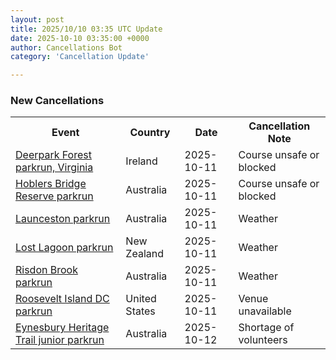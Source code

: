 ```yaml
---
layout: post
title: 2025/10/10 03:35 UTC Update
date: 2025-10-10 03:35:00 +0000
author: Cancellations Bot
category: 'Cancellation Update'

---
```


<h3>New Cancellations</h3>
<div class='hscrollable'>
<table style='width: 100%'>
    <tr>
        <th>Event</th>
        <th>Country</th>
        <th>Date</th>
        <th>Cancellation Note</th>
    </tr>
    <tr>
        <td><a href="https://www.parkrun.ie/deerparkforest">Deerpark Forest parkrun, Virginia</a></td>
        <td>Ireland</td>
        <td>2025-10-11</td>
        <td>Course unsafe or blocked</td>
    </tr>
    <tr>
        <td><a href="https://www.parkrun.com.au/hoblersbridgereserve">Hoblers Bridge Reserve parkrun</a></td>
        <td>Australia</td>
        <td>2025-10-11</td>
        <td>Course unsafe or blocked</td>
    </tr>
    <tr>
        <td><a href="https://www.parkrun.com.au/launceston">Launceston parkrun</a></td>
        <td>Australia</td>
        <td>2025-10-11</td>
        <td>Weather</td>
    </tr>
    <tr>
        <td><a href="https://www.parkrun.co.nz/lostlagoon">Lost Lagoon parkrun</a></td>
        <td>New Zealand</td>
        <td>2025-10-11</td>
        <td>Weather</td>
    </tr>
    <tr>
        <td><a href="https://www.parkrun.com.au/risdonbrook">Risdon Brook parkrun</a></td>
        <td>Australia</td>
        <td>2025-10-11</td>
        <td>Weather</td>
    </tr>
    <tr>
        <td><a href="https://www.parkrun.us/rooseveltislanddc">Roosevelt Island DC parkrun</a></td>
        <td>United States</td>
        <td>2025-10-11</td>
        <td>Venue unavailable</td>
    </tr>
    <tr>
        <td><a href="https://www.parkrun.com.au/eynesburyheritagetrail-juniors">Eynesbury Heritage Trail junior parkrun</a></td>
        <td>Australia</td>
        <td>2025-10-12</td>
        <td>Shortage of volunteers</td>
    </tr>
</table>
</div>
